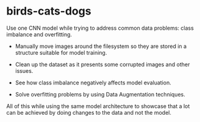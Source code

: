 # birds-cats-dogs
Use one CNN model while trying to address common data problems: class imbalance and overfitting.

- Manually move images around the filesystem so they are stored in a structure suitable for model training.

- Clean up the dataset as it presents some corrupted images and other issues.

- See how class imbalance negatively affects model evaluation.

- Solve overfitting problems by using Data Augmentation techniques.

All of this while using the same model architecture to showcase that a lot can be achieved by doing changes to the data and not the model.
